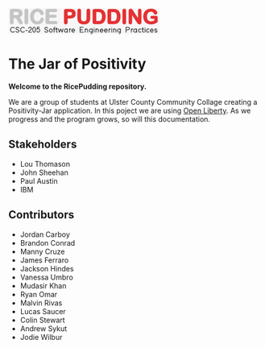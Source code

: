 ![](logo_small2.png)

# The Jar of Positivity 
**Welcome to the RicePudding repository.**

We are a group of students at Ulster County Community Collage creating a Positivity-Jar application. In this poject we are using [Open Liberty](https://openliberty.io/). As we progress and the program grows, so will this documentation.

## Stakeholders
- Lou Thomason
- John Sheehan
- Paul Austin
- IBM

## Contributors
- Jordan Carboy
- Brandon Conrad
- Manny Cruze
- James Ferraro
- Jackson Hindes
- Vanessa Umbro
- Mudasir Khan
- Ryan Omar
- Malvin Rivas
- Lucas Saucer
- Colin Stewart
- Andrew Sykut
- Jodie Wilbur

